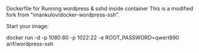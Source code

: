 Dockerfile for Running wordpress & sshd inside container
This is a modified fork from "imankulov/docker-wordpress-ssh".

Start your image:

docker run -d -p 1080:80 -p 1022:22 -e ROOT_PASSWORD=qwert890 arif/wordpress-ssh
